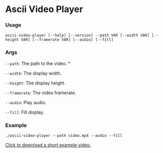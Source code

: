 # Ascii Video Player

### Usage

`ascii-video-player [--help] [--version] --path VAR [--width VAR] [--height VAR] [--framerate VAR] [--audio] [--fill]`

### Args

`--path`: The path to the video. *

`--width`: The display width.

`--height`: The display height.

`--framerate`: The video framerate.

`--audio`: Play audio.

`--fill`: Fill display.

### Example

`./ascii-video-player --path video.mp4 --audio --fill`

[Click to download a short example video.](https://github.com/JNiena/ascii-video-player/blob/main/example.mp4)
